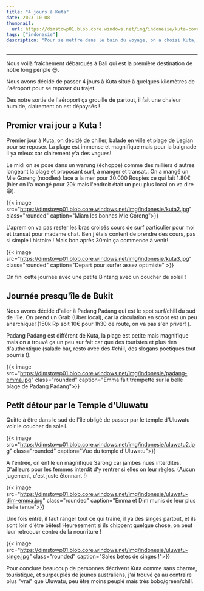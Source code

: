 ```yaml
---
title: "4 jours à Kuta"
date: 2023-10-08
thumbnail:
  url: https://dimstowp01.blob.core.windows.net/img/indonesie/kuta-cover.jpg
tags: ["indonesie"]
description: "Pour se mettre dans le bain du voyage, on a choisi Kuta, entre petit bazard et charme indonésien, ça le fait !"
---
```

---

Nous voilà fraîchement débarqués à Bali qui est la première destination de notre long périple 😎.

Nous avons décidé de passer 4 jours à Kuta situé à quelques kilomètres de l'aéroport pour se reposer du trajet.

Des notre sortie de l'aéroport ça grouille de partout, il fait une chaleur humide, clairement on est dépaysés !


## Premier vrai jour a Kuta !

 Premier jour à Kuta, on décidé de chiller, balade en ville et plage de Legian pour se reposer. La plage est immense et magnifique mais pour la baignade il ya mieux car clairement y'a des vagues!

Le midi on se pose dans un warung (échoppe) comme des milliers d'autres longeant la plage et proposant surf, à manger et transat.. On a mangé un Mie Goreng (noodles) face a la mer pour 30.000 Roupies ce qui fait 1.80€ (hier on l'a mangé pour 20k mais l'endroit était un peu plus local on va dire 😁). 

{{< image src="https://dimstowp01.blob.core.windows.net/img/indonesie/kuta2.jpg" class="rounded" caption="Miam les bonnes Mie Goreng">}}

L'aprem on va pas rester les bras croisés cours de surf particulier pour moi et transat pour madame chat. Ben j'étais content de prendre des cours, pas si simple l'histoire ! Mais bon après 30min ça commence à venir!

{{< image src="https://dimstowp01.blob.core.windows.net/img/indonesie/kuta3.jpg" class="rounded" caption="Depart pour surfer assez optimiste" >}}

On fini cette journée avec une petite Bintang avec un coucher de soleil !

## Journée presqu'île de Bukit

Nous avons décidé d'aller à Padang Padang qui est le spot surf/chill du sud de l'île. On prend un Grab (Uber local), car la circulation en scoot est un peu anarchique! (150k Rp soit 10€ pour 1h30 de route, on va pas s'en priver! ).

Padang Padang est différent de Kuta, la plage est petite mais magnifique mais on a trouvé ça un peu sur fait car que des touristes et plus rien d'authentique (salade bar, resto avec des #chill, des slogans poétiques tout pourris !).

{{< image src="https://dimstowp01.blob.core.windows.net/img/indonesie/padang-emma.jpg" class="rounded" caption="Emma fait trempette sur la belle plage de Padang Padang">}}

## Petit détour par le Temple d'Uluwatu

Quitte à être dans le sud de l'île obligé de passer par le temple d'Uluwatu voir le coucher de soleil.

{{< image src="https://dimstowp01.blob.core.windows.net/img/indonesie/uluwatu2.jpg" class="rounded" caption="Vue du temple d'Uluwatu">}}


A l'entrée, on enfile un magnifique Sarong car jambes nues interdites. D'ailleurs pour les femmes interdit d'y rentrer si elles on leur règles. (Aucun jugement, c'est juste étonnant !)

{{< image src="https://dimstowp01.blob.core.windows.net/img/indonesie/uluwatu-dim-emma.jpg" class="rounded" caption="Emma et Dim munis de leur plus belle tenue">}}


Une fois entré, il faut ranger tout ce qui traine, il ya des singes partout, et ils sont loin d'être bêtes! Heuresement si ils chippent quelque chose, on peut leur retroquer contre de la nourriture !

{{< image src="https://dimstowp01.blob.core.windows.net/img/indonesie/uluwatu-singe.jpg" class="rounded" caption="Sales betes de singes !">}}


Pour conclure beaucoup de personnes décrivent Kuta comme sans charme, touristique, et surpeuplés de jeunes australiens, j'ai trouvé ça au contraire plus "vrai" que Uluwatu, peu être moins peuplé mais très bobo/green/chill.

<!-- {{< carousel ratio="16x9" class="col-sm-12 col-lg-8 mx-auto" >}}
  {{< img src="img/coffee.jpg" caption="slide 1" >}}
  {{< img src="img/phone.jpg" caption="slide 2" >}}
  {{< img src="img/dunes.jpg" caption="slide 3" >}}
{{< /carousel >}} -->